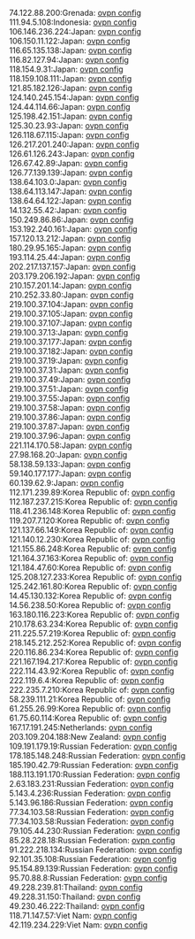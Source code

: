 74.122.88.200:Grenada: [ovpn config](vpn/74_122_88_200.ovpn)  
111.94.5.108:Indonesia: [ovpn config](vpn/111_94_5_108.ovpn)  
106.146.236.224:Japan: [ovpn config](vpn/106_146_236_224.ovpn)  
106.150.11.122:Japan: [ovpn config](vpn/106_150_11_122.ovpn)  
116.65.135.138:Japan: [ovpn config](vpn/116_65_135_138.ovpn)  
116.82.127.94:Japan: [ovpn config](vpn/116_82_127_94.ovpn)  
118.154.9.31:Japan: [ovpn config](vpn/118_154_9_31.ovpn)  
118.159.108.111:Japan: [ovpn config](vpn/118_159_108_111.ovpn)  
121.85.182.126:Japan: [ovpn config](vpn/121_85_182_126.ovpn)  
124.140.245.154:Japan: [ovpn config](vpn/124_140_245_154.ovpn)  
124.44.114.66:Japan: [ovpn config](vpn/124_44_114_66.ovpn)  
125.198.42.151:Japan: [ovpn config](vpn/125_198_42_151.ovpn)  
125.30.23.93:Japan: [ovpn config](vpn/125_30_23_93.ovpn)  
126.118.67.115:Japan: [ovpn config](vpn/126_118_67_115.ovpn)  
126.217.201.240:Japan: [ovpn config](vpn/126_217_201_240.ovpn)  
126.61.126.243:Japan: [ovpn config](vpn/126_61_126_243.ovpn)  
126.67.42.89:Japan: [ovpn config](vpn/126_67_42_89.ovpn)  
126.77.139.139:Japan: [ovpn config](vpn/126_77_139_139.ovpn)  
138.64.103.0:Japan: [ovpn config](vpn/138_64_103_0.ovpn)  
138.64.113.147:Japan: [ovpn config](vpn/138_64_113_147.ovpn)  
138.64.64.122:Japan: [ovpn config](vpn/138_64_64_122.ovpn)  
14.132.55.42:Japan: [ovpn config](vpn/14_132_55_42.ovpn)  
150.249.86.86:Japan: [ovpn config](vpn/150_249_86_86.ovpn)  
153.192.240.161:Japan: [ovpn config](vpn/153_192_240_161.ovpn)  
157.120.13.212:Japan: [ovpn config](vpn/157_120_13_212.ovpn)  
180.29.95.165:Japan: [ovpn config](vpn/180_29_95_165.ovpn)  
193.114.25.44:Japan: [ovpn config](vpn/193_114_25_44.ovpn)  
202.217.137.157:Japan: [ovpn config](vpn/202_217_137_157.ovpn)  
203.179.206.192:Japan: [ovpn config](vpn/203_179_206_192.ovpn)  
210.157.201.14:Japan: [ovpn config](vpn/210_157_201_14.ovpn)  
210.252.33.80:Japan: [ovpn config](vpn/210_252_33_80.ovpn)  
219.100.37.104:Japan: [ovpn config](vpn/219_100_37_104.ovpn)  
219.100.37.105:Japan: [ovpn config](vpn/219_100_37_105.ovpn)  
219.100.37.107:Japan: [ovpn config](vpn/219_100_37_107.ovpn)  
219.100.37.13:Japan: [ovpn config](vpn/219_100_37_13.ovpn)  
219.100.37.177:Japan: [ovpn config](vpn/219_100_37_177.ovpn)  
219.100.37.182:Japan: [ovpn config](vpn/219_100_37_182.ovpn)  
219.100.37.19:Japan: [ovpn config](vpn/219_100_37_19.ovpn)  
219.100.37.31:Japan: [ovpn config](vpn/219_100_37_31.ovpn)  
219.100.37.49:Japan: [ovpn config](vpn/219_100_37_49.ovpn)  
219.100.37.51:Japan: [ovpn config](vpn/219_100_37_51.ovpn)  
219.100.37.55:Japan: [ovpn config](vpn/219_100_37_55.ovpn)  
219.100.37.58:Japan: [ovpn config](vpn/219_100_37_58.ovpn)  
219.100.37.86:Japan: [ovpn config](vpn/219_100_37_86.ovpn)  
219.100.37.87:Japan: [ovpn config](vpn/219_100_37_87.ovpn)  
219.100.37.96:Japan: [ovpn config](vpn/219_100_37_96.ovpn)  
221.114.170.58:Japan: [ovpn config](vpn/221_114_170_58.ovpn)  
27.98.168.20:Japan: [ovpn config](vpn/27_98_168_20.ovpn)  
58.138.59.133:Japan: [ovpn config](vpn/58_138_59_133.ovpn)  
59.140.177.177:Japan: [ovpn config](vpn/59_140_177_177.ovpn)  
60.139.62.9:Japan: [ovpn config](vpn/60_139_62_9.ovpn)  
112.171.239.89:Korea Republic of: [ovpn config](vpn/112_171_239_89.ovpn)  
112.187.237.215:Korea Republic of: [ovpn config](vpn/112_187_237_215.ovpn)  
118.41.236.148:Korea Republic of: [ovpn config](vpn/118_41_236_148.ovpn)  
119.207.7.120:Korea Republic of: [ovpn config](vpn/119_207_7_120.ovpn)  
121.137.66.149:Korea Republic of: [ovpn config](vpn/121_137_66_149.ovpn)  
121.140.12.230:Korea Republic of: [ovpn config](vpn/121_140_12_230.ovpn)  
121.155.86.248:Korea Republic of: [ovpn config](vpn/121_155_86_248.ovpn)  
121.164.37.163:Korea Republic of: [ovpn config](vpn/121_164_37_163.ovpn)  
121.184.47.60:Korea Republic of: [ovpn config](vpn/121_184_47_60.ovpn)  
125.208.127.233:Korea Republic of: [ovpn config](vpn/125_208_127_233.ovpn)  
125.242.161.80:Korea Republic of: [ovpn config](vpn/125_242_161_80.ovpn)  
14.45.130.132:Korea Republic of: [ovpn config](vpn/14_45_130_132.ovpn)  
14.56.238.50:Korea Republic of: [ovpn config](vpn/14_56_238_50.ovpn)  
163.180.116.223:Korea Republic of: [ovpn config](vpn/163_180_116_223.ovpn)  
210.178.63.234:Korea Republic of: [ovpn config](vpn/210_178_63_234.ovpn)  
211.225.57.219:Korea Republic of: [ovpn config](vpn/211_225_57_219.ovpn)  
218.145.212.252:Korea Republic of: [ovpn config](vpn/218_145_212_252.ovpn)  
220.116.86.234:Korea Republic of: [ovpn config](vpn/220_116_86_234.ovpn)  
221.167.194.217:Korea Republic of: [ovpn config](vpn/221_167_194_217.ovpn)  
222.114.43.92:Korea Republic of: [ovpn config](vpn/222_114_43_92.ovpn)  
222.119.6.4:Korea Republic of: [ovpn config](vpn/222_119_6_4.ovpn)  
222.235.7.210:Korea Republic of: [ovpn config](vpn/222_235_7_210.ovpn)  
58.239.111.21:Korea Republic of: [ovpn config](vpn/58_239_111_21.ovpn)  
61.255.26.99:Korea Republic of: [ovpn config](vpn/61_255_26_99.ovpn)  
61.75.60.114:Korea Republic of: [ovpn config](vpn/61_75_60_114.ovpn)  
167.17.191.245:Netherlands: [ovpn config](vpn/167_17_191_245.ovpn)  
203.109.204.188:New Zealand: [ovpn config](vpn/203_109_204_188.ovpn)  
109.191.179.19:Russian Federation: [ovpn config](vpn/109_191_179_19.ovpn)  
178.185.148.248:Russian Federation: [ovpn config](vpn/178_185_148_248.ovpn)  
185.190.42.79:Russian Federation: [ovpn config](vpn/185_190_42_79.ovpn)  
188.113.191.170:Russian Federation: [ovpn config](vpn/188_113_191_170.ovpn)  
2.63.183.231:Russian Federation: [ovpn config](vpn/2_63_183_231.ovpn)  
5.143.4.236:Russian Federation: [ovpn config](vpn/5_143_4_236.ovpn)  
5.143.96.186:Russian Federation: [ovpn config](vpn/5_143_96_186.ovpn)  
77.34.103.58:Russian Federation: [ovpn config](vpn/77_34_103_58.ovpn)  
77.34.103.58:Russian Federation: [ovpn config](vpn/77_34_103_58.ovpn)  
79.105.44.230:Russian Federation: [ovpn config](vpn/79_105_44_230.ovpn)  
85.28.228.18:Russian Federation: [ovpn config](vpn/85_28_228_18.ovpn)  
91.222.218.134:Russian Federation: [ovpn config](vpn/91_222_218_134.ovpn)  
92.101.35.108:Russian Federation: [ovpn config](vpn/92_101_35_108.ovpn)  
95.154.89.139:Russian Federation: [ovpn config](vpn/95_154_89_139.ovpn)  
95.70.88.8:Russian Federation: [ovpn config](vpn/95_70_88_8.ovpn)  
49.228.239.81:Thailand: [ovpn config](vpn/49_228_239_81.ovpn)  
49.228.31.150:Thailand: [ovpn config](vpn/49_228_31_150.ovpn)  
49.230.46.222:Thailand: [ovpn config](vpn/49_230_46_222.ovpn)  
118.71.147.57:Viet Nam: [ovpn config](vpn/118_71_147_57.ovpn)  
42.119.234.229:Viet Nam: [ovpn config](vpn/42_119_234_229.ovpn)  

